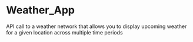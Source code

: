 # Weather_App
API call to a weather network that allows you to display upcoming weather for a given location across multiple time periods
